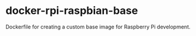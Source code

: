 # docker-rpi-raspbian-base
Dockerfile for creating a custom base image for Raspberry Pi development.
